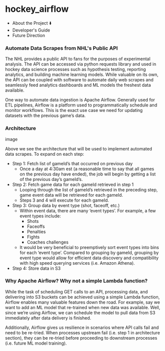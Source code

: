 # hockey_airflow
* About the Project ⬇️
* Developer's Guide
* Future Direction

### Automate Data Scrapes from NHL's Public API
The NHL provides a public API to fans for the purposes of experimental analysis. 
The API can be accessed via python requests library and used in hockey data science processes such as hypothesis testing, reporting analytics, and building machine learning models. 
While valuable on its own, the API can be coupled with software to automate daily web scrapes and seamlessly feed analytics dashboards and ML models the freshest data available.

One way to automate data ingestion is Apache Airflow. 
Generally used for ETL pipelines, Airflow is a platform used to programmatically schedule and monitor workflows. 
This is the exact use case we need for updating datasets with the previous game’s data.


### Architecture
image

Above we see the architecture that will be used to implement automated data scrapes. To expand on each step:
* Step 1: Fetch list of gameId’s that occurred on previous day
  * Once a day at 4:30am est (a reasonable time to say that all games on the previous day have ended), the job will begin by getting a list of the previous day’s gameId’s.
* Step 2: Fetch game data for each gameId retrieved in step 1
  * Looping through the list of gameId’s retrieved in the preceding step, game event data will be retrieved for each gameId.
  * Steps 3 and 4 will execute for each gameId.
* Step 3: Group data by event type (shot, faceoff, etc.)
  * Within event data, there are many ‘event types’. For example, a few event types include:
    * Shots
    * Faceoffs
    * Penalties
    * Fights
    * Coaches challenges
  * It would be very beneficial to preemptively sort event types into bins for each ‘event type’. Compared to grouping by gameId, grouping by event type would allow for efficient data discovery and compatibility with high speed querying services (i.e. Amazon Athena).
* Step 4: Store data in S3

### Why Apache Airflow? Why not a simple Lambda function?
While the task of scheduling GET calls to an API, processing data, and delivering into S3 buckets can be achieved using a simple Lambda function, Airflow enables many valuable features down the road. 
For example, say we want to add an ML model that re-trained when new data was available. 
Well, since we’re using Airflow, we can schedule the model to pull data from S3 immediately after data delivery is finished.

Additionally, Airflow gives us resilience in scenarios where API calls fail and need to be re-tried. 
When processes upstream fail (i.e. step 1 in architecture section), they can be re-tried before proceeding to downstream processes (i.e. future ML model training).

